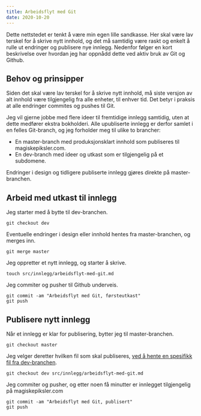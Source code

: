 ```yaml
---
title: Arbeidsflyt med Git
date: 2020-10-20
---
```


Dette nettstedet er tenkt å være min egen lille sandkasse. Her skal være lav terskel for å skrive nytt innhold, og det må samtidig være raskt og enkelt å rulle ut endringer og publisere nye innlegg. Nedenfor følger en kort beskrivelse over hvordan jeg har oppnådd dette ved aktiv bruk av Git og Github.


## Behov og prinsipper

Siden det skal være lav terskel for å skrive nytt innhold, må siste versjon av alt innhold være tilgjengelig fra alle enheter, til enhver tid. Det betyr i praksis at alle endringer commites og pushes til Git.

Jeg vil gjerne jobbe med flere ideer til fremtidige innlegg samtidig, uten at dette medfører ekstra bokholderi. Alle upubliserte innlegg er derfor samlet i en felles Git-branch, og jeg forholder meg til ulike to brancher:


- En master-branch med produksjonsklart innhold som publiseres til magiskepiksler.com.
- En dev-branch med ideer og utkast som er tilgjengelig på et subdomene.

Endringer i design og tidligere publiserte innlegg gjøres direkte på master-branchen.



## Arbeid med utkast til innlegg


Jeg starter med å bytte til dev-branchen.

    git checkout dev


Eventuelle endringer i design eller innhold hentes fra master-branchen, og merges inn.

    git merge master


Jeg oppretter et nytt innlegg, og starter å skrive.

    touch src/innlegg/arbeidsflyt-med-git.md


Jeg commiter og pusher til Github underveis.

    git commit -am "Arbeidsflyt med Git, førsteutkast"
    git push



## Publisere nytt innlegg

Når et innlegg er klar for publisering, bytter jeg til master-branchen.

    git checkout master


Jeg velger deretter hvilken fil som skal publiseres, [ved å hente en spesifikk fil fra dev-branchen](https://jasonrudolph.com/blog/2009/02/25/git-tip-how-to-merge-specific-files-from-another-branch/).

    git checkout dev src/innlegg/arbeidsflyt-med-git.md


Jeg commiter og pusher, og etter noen få minutter er innlegget tilgjengelig på magiskepiksler.com

    git commit -am "Arbeidsflyt med Git, publisert"
    git push


